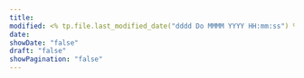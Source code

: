 ```yaml
---
title: 
modified: <% tp.file.last_modified_date("dddd Do MMMM YYYY HH:mm:ss") %>
date: 
showDate: "false"
draft: "false"
showPagination: "false"
---
```

